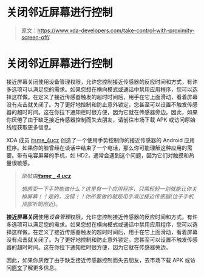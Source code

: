 # 关闭邻近屏幕进行控制

> 原文：<https://www.xda-developers.com/take-control-with-proximity-screen-off/>

# 关闭邻近屏幕进行控制

接近屏幕关闭使用设备管理权限，允许您控制接近传感器的反应时间和方式，有许多选项可以满足您的需求。如果您想在横向模式或通话中禁用应用程序，您可以选择这样做。在定义了接近传感器触发的超时时间后，用手在它上面滑动，看着屏幕没有点击就关闭了。为了更好地控制和防止意外锁定，您甚至可以设置不触发传感器的超时时间。这在你拉下通知栏时很方便，因为它就在传感器旁边。因此，如果你厌倦了由于缺乏接近传感器控制而失去朋友，请前往市场下载 APK 或访问原始线程获取更多信息。

XDA 成员 [itsme_4ucz](http://forum.xda-developers.com/member.php?u=546464) 创造了一个使用手势控制你的接近传感器的 Android 应用程序。如果你的脸曾经在谈话中结束了一个电话，那么你可能理解这种应用的需要。带有电容屏幕的手机，如 HD2，通常会遇到这个问题，因为它们对触摸和热量很敏感。

> *原帖由[**itsme _ 4 ucz**](http://forum.xda-developers.com/member.php?u=546464)*
> 
> *想感受一下手势能做什么？这里有一个应用程序，只需轻轻一划就能让你关掉屏幕！！是的，没错！！你所要做的就是用手滑过接近传感器(位于手机顶部听筒附近)。*

**接近屏幕关闭**使用*设备管理*权限，允许您控制接近传感器的反应时间和方式，有许多选项可以满足您的需求。如果您想在横向模式或通话中禁用应用程序，您可以选择这样做。在定义了接近传感器触发的超时时间后，用手在它上面滑动，看着屏幕没有点击就关闭了。为了更好地控制和防止意外锁定，您甚至可以设置不触发传感器的超时时间。这在你拉下通知栏时很方便，因为它就在传感器旁边。

因此，如果你厌倦了由于缺乏接近传感器控制而失去朋友，去市场下载 APK 或访问[原文](http://forum.xda-developers.com/showthread.php?t=876945)了解更多信息。